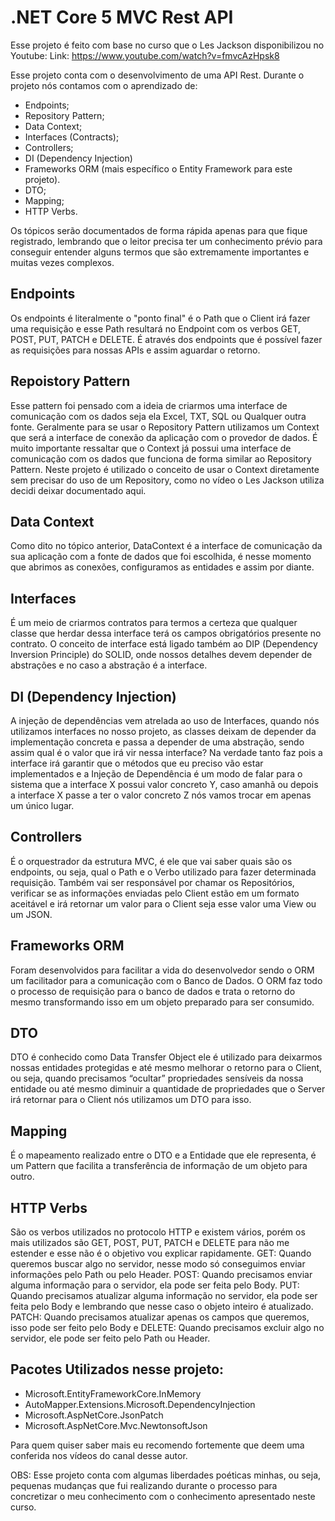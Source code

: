 # .NET Core 5 MVC Rest API ###

Esse projeto é feito com base no curso que o Les Jackson disponibilizou no Youtube:
Link: https://www.youtube.com/watch?v=fmvcAzHpsk8

Esse projeto conta com o desenvolvimento de uma API Rest.
Durante o projeto nós contamos com o aprendizado de:
* Endpoints;
* Repository Pattern;
* Data Context;
* Interfaces (Contracts);
* Controllers;
* DI (Dependency Injection)
* Frameworks ORM (mais específico o Entity Framework para este projeto).
* DTO;
* Mapping;
* HTTP Verbs.

Os tópicos serão documentados de forma rápida apenas para que fique registrado, lembrando que o leitor precisa ter um conhecimento prévio para conseguir entender alguns termos que são extremamente importantes e muitas vezes complexos.

## Endpoints

Os endpoints é literalmente o "ponto final" é o Path que o Client irá fazer uma requisição e esse Path resultará no Endpoint com os verbos GET, POST, PUT, PATCH e DELETE. É através dos endpoints que é possível fazer as requisições para nossas APIs e assim aguardar o retorno.

## Repoistory Pattern

Esse pattern foi pensado com a ideia de criarmos uma interface de comunicação com os dados seja ela Excel, TXT, SQL ou Qualquer outra fonte. Geralmente para se usar o Repository Pattern utilizamos um Context que será a interface de conexão da aplicação com o provedor de dados. É muito importante ressaltar que o Context já possui uma interface de comunicação com os dados que funciona de forma similar ao Repository Pattern.
Neste projeto é utilizado o conceito de usar o Context diretamente sem precisar do uso de um Repository, como no vídeo o Les Jackson utiliza decidi deixar documentado aqui.

## Data Context

Como dito no tópico anterior, DataContext é a interface de comunicação da sua aplicação com a fonte de dados que foi escolhida, é nesse momento que abrimos as conexões, configuramos as entidades e assim por diante.

## Interfaces

É um meio de criarmos contratos para termos a certeza que qualquer classe que herdar dessa interface terá os campos obrigatórios presente no contrato. O conceito de interface está ligado também ao DIP (Dependency Inversion Principle) do SOLID, onde nossos detalhes devem depender de abstrações e no caso a abstração é a interface.

## DI (Dependency Injection)

A injeção de dependências vem atrelada ao uso de Interfaces, quando nós utilizamos interfaces no nosso projeto, as classes deixam de depender da implementação concreta e passa a depender de uma abstração, sendo assim qual é o valor que irá vir nessa interface? Na verdade tanto faz pois a interface irá garantir que o métodos que eu preciso vão estar implementados e a Injeção de Dependência é um modo de falar para o sistema que a interface X possui valor concreto Y, caso amanhã ou depois a interface X passe a ter o valor concreto Z nós vamos trocar em apenas um único lugar.

## Controllers

É o orquestrador da estrutura MVC, é ele que vai saber quais são os endpoints, ou seja, qual o Path e o Verbo utilizado para fazer determinada requisição. Também vai ser responsável por chamar os Repositórios, verificar se as informações enviadas pelo Client estão em um formato aceitável e irá retornar um valor para o Client seja esse valor uma View ou um JSON.

## Frameworks ORM

Foram desenvolvidos para facilitar a vida do desenvolvedor sendo o ORM um facilitador para a comunicação com o Banco de Dados. O ORM faz todo o processo de requisição para o banco de dados e trata o retorno do mesmo transformando isso em um objeto preparado para ser consumido.

## DTO

DTO é conhecido como Data Transfer Object ele é utilizado para deixarmos nossas entidades protegidas e até mesmo melhorar o retorno para o Client, ou seja, quando precisamos “ocultar” propriedades sensíveis da nossa entidade ou até mesmo diminuir a quantidade de propriedades que o Server irá retornar para o Client nós utilizamos um DTO para isso.

## Mapping

É o mapeamento realizado entre o DTO e a Entidade que ele representa, é um Pattern que facilita a transferência de informação de um objeto para outro.

## HTTP Verbs

São os verbos utilizados no protocolo HTTP e existem vários, porém os mais utilizados são GET, POST, PUT, PATCH e DELETE para não me estender e esse não é o objetivo vou explicar rapidamente. GET: Quando queremos buscar algo no servidor, nesse modo só conseguimos enviar informações pelo Path ou pelo Header. POST: Quando precisamos enviar alguma informação para o servidor, ela pode ser feita pelo Body. PUT: Quando precisamos atualizar alguma informação no servidor, ela pode ser feita pelo Body e lembrando que nesse caso o objeto inteiro é atualizado. PATCH: Quando precisamos atualizar apenas os campos que queremos, isso pode ser feito pelo Body e DELETE: Quando precisamos excluir algo no servidor, ele pode ser feito pelo Path ou Header.

## Pacotes Utilizados nesse projeto:
* Microsoft.EntityFrameworkCore.InMemory
* AutoMapper.Extensions.Microsoft.DependencyInjection
* Microsoft.AspNetCore.JsonPatch
* Microsoft.AspNetCore.Mvc.NewtonsoftJson

Para quem quiser saber mais eu recomendo fortemente que deem uma conferida nos vídeos do canal desse autor.

OBS: Esse projeto conta com algumas liberdades poéticas minhas, ou seja, pequenas mudanças que fui realizando durante o processo para concretizar o meu conhecimento com o conhecimento apresentado neste curso.
